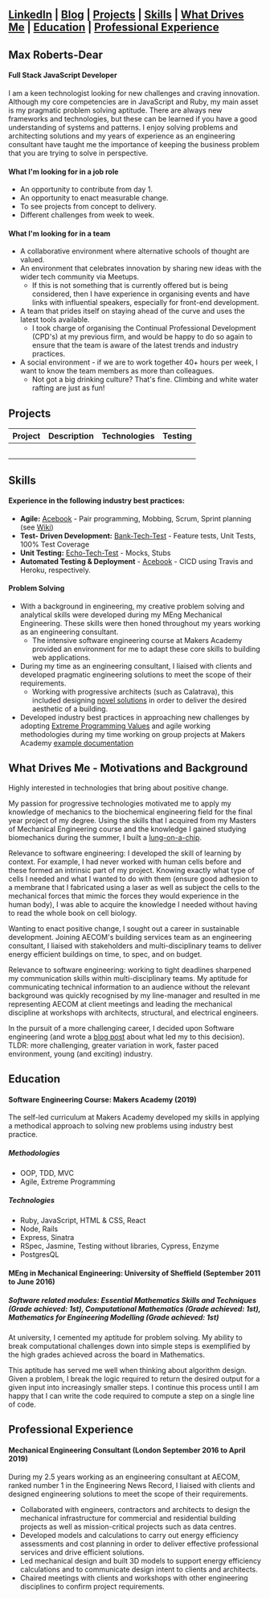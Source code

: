 [LinkedIn](LINK) | [Blog](LINK) | [Projects](#githubProjects) | [Skills](#skills) | [What Drives Me](#drivers) | [Education](#education) | [Professional Experience](#professionalExperience) 
---

## Max Roberts-Dear

#### Full Stack JavaScript Developer

I am a keen technologist looking for new challenges and craving innovation. Although my core competencies are in JavaScript and Ruby, my main asset is my pragmatic problem solving aptitude. There are always new frameworks and technologies, but these can be learned if you have a good understanding of systems and patterns. I enjoy solving problems and architecting solutions and my years of experience as an engineering consultant have taught me the importance of keeping the business problem that you are trying to solve in perspective.



#### What I'm looking for in a job role

* An opportunity to contribute from day 1. 
* An opportunity to enact measurable change.
* To see projects from concept to delivery.
* Different challenges from week to week.

#### What I'm looking for in a team

* A collaborative environment where alternative schools of thought are valued.
* An environment that celebrates innovation by sharing new ideas with the wider tech community via Meetups. 
  * If this is not something that is currently offered but is being considered, then I have experience in organising events and have links with influential speakers, especially for front-end development. 
* A team that prides itself on staying ahead of the curve and uses the latest tools available. 
  * I took charge of organising the Continual Professional Development (CPD's) at my previous firm, and would be happy to do so again to ensure that the team is aware of the latest trends and industry practices. 
* A social environment - if we are to work together 40+ hours per week, I want to know the team members as more than colleagues. 
  * Not got a big drinking culture? That's fine. Climbing and white water rafting are just as fun!



## <a name = "githubProjects">Projects</a>

| Project     | Description | Technologies | Testing |
|-------------|:-------------:|:------------:| :------------:|
| | | | | 
| | | | |
| | | | |
| | | | |
| | | | |




## <a name = "skills">Skills</a>

#### Experience in the following industry best practices:

* **Agile:** [Acebook](https://github.com/MaxRobertsDear/acebook-Isambard) - Pair programming, Mobbing, Scrum, Sprint planning (see [Wiki](https://github.com/MaxRobertsDear/acebook-Isambard/wiki))
* **Test- Driven Development:** [Bank-Tech-Test](LINK) - Feature tests, Unit Tests, 100% Test Coverage
* **Unit Testing:** [Echo-Tech-Test](LINK) - Mocks, Stubs
* **Automated Testing & Deployment**  - [Acebook](https://github.com/MaxRobertsDear/acebook-Isambard) - CICD using Travis and Heroku, respectively.


#### Problem Solving
* With a background in engineering, my creative problem solving and analytical skills were developed during my MEng Mechanical Engineering. These skills were then honed throughout my years working as an engineering consultant. 
  * The intensive software engineering course at Makers Academy provided an environment for me to adapt these core skills to building web applications. 
* During my time as an engineering consultant, I liaised with clients and developed pragmatic engineering solutions to meet the scope of their requirements. 
  * Working with progressive architects (such as Calatrava), this included designing [novel solutions](https://www.greenwichpeninsula.co.uk/whats-on/the-peninsulist/peninsula-place/) in order to deliver the desired aesthetic of a building. 
* Developed industry best practices in approaching new challenges by adopting [Extreme Programming Values](http://www.extremeprogramming.org/values.html) and agile working methodologies during my time working on group projects at Makers Academy [example documentation](https://github.com/MaxRobertsDear/acebook-Isambard/wiki) 



## <a name = "drivers">What Drives Me - Motivations and Background</a> 

Highly interested in technologies that bring about positive change. 

My passion for progressive technologies motivated me to apply my knowledge of mechanics to the biochemical engineering field for the final year project of my degree. Using the skills that I acquired from my Masters of Mechanical Engineering course and the knowledge I gained studying biomechanics during the summer, I built a [lung-on-a-chip](LINK).

Relevance to software engineering: I developed the skill of learning by context. For example, I had never worked with human cells before and these formed an intrinsic part of my project. Knowing exactly what type of cells I needed and what I wanted to do with them (ensure good adhesion to a membrane that I fabricated using a laser as well as subject the cells to the mechanical forces that mimic the forces they would experience in the human body), I was able to acquire the knowledge I needed without having to read the whole book on cell biology. 

Wanting to enact positive change, I sought out a career in sustainable development. Joining AECOM's building services team as an engineering consultant, I liaised with stakeholders and multi-disciplinary teams to deliver energy efficient buildings on time, to spec, and on budget.

Relevance to software engineering: working to tight deadlines sharpened my communication skills within multi-disciplinary teams. My aptitude for communicating technical information to an audience without the relevant background was quickly recognised by my line-manager and resulted in me representing AECOM at client meetings and leading the mechanical discipline at workshops with architects, structural, and electrical engineers. 

In the pursuit of a more challenging career, I decided upon Software engineering (and wrote a [blog post](LINK) about what led my to this decision). TLDR: more challenging, greater variation in work, faster paced environment, young (and exciting) industry.



## <a name = "education">Education</a>


#### Software Engineering Course: Makers Academy (2019)

The self-led curriculum at Makers Academy developed my skills in applying a methodical approach to solving new problems using industry best practice. 


##### Methodologies

- OOP, TDD, MVC
- Agile, Extreme Programming


##### Technologies

- Ruby, JavaScript, HTML & CSS, React
- Node, Rails
- Express, Sinatra
- RSpec, Jasmine, Testing without libraries, Cypress, Enzyme
- PostgresQL



#### MEng in Mechanical Engineering: University of Sheffield (September 2011 to June 2016)
##### Software related modules: Essential Mathematics Skills and Techniques (Grade achieved: 1st), Computational Mathematics (Grade achieved: 1st), Mathematics for Engineering Modelling (Grade achieved: 1st)

At university, I cemented my aptitude for problem solving. My ability to break computational challenges down into simple steps is exemplified by the high grades achieved across the board in Mathematics. 

This aptitude has served me well when thinking about algorithm design. Given a problem, I break the logic required to return the desired output for a given input into increasingly smaller steps. I continue this process until I am happy that I can write the code required to compute a step on a single line of code.



## <a name = "professionalExperience">Professional Experience</a>

#### Mechanical Engineering Consultant (London September 2016 to April 2019)
During my 2.5 years working as an engineering consultant at AECOM, ranked number 1 in the Engineering News Record, I liaised with clients and designed engineering solutions to meet the scope of their requirements.

- Collaborated with engineers, contractors and architects to design the mechanical infrastructure for commercial and residential building projects as well as mission-critical projects such as data centres.
- Developed models and calculations to carry out energy efficiency assessments and cost planning in order to deliver effective professional services and drive efficient solutions.
- Led mechanical design and built 3D models to support energy efficiency calculations and to communicate design intent to clients and architects.
- Chaired meetings with clients and workshops with other engineering disciplines to confirm project requirements.
